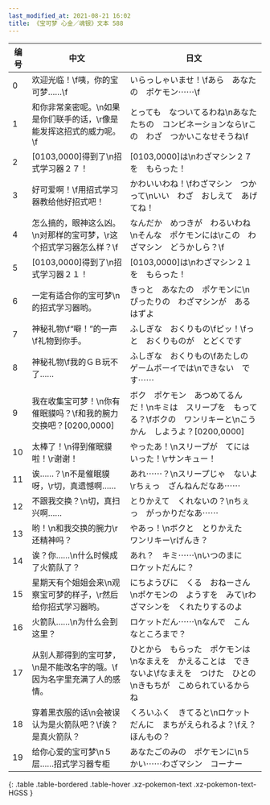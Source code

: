 ```yaml
---
last_modified_at: 2021-08-21 16:02
title: 《宝可梦 心金／魂银》文本 588
---
```

| 编号 | 中文 | 日文 |
| ---- | ---- | ---- |
| 0 | 欢迎光临！\f咦，你的宝可梦……\f | いらっしゃいませ！\fあら　あなたの　ポケモン⋯⋯\f |
| 1 | 和你非常亲密呢。\n如果是你们联手的话，\r像是能发挥这招式的威力呢。\f | とっても　なついてるわね\nあなたたちの　コンビネーションなら\rこの　わざ　つかいこなせそうね\f |
| 2 | [0103,0000]得到了\n招式学习器２７！ | [0103,0000]は\nわざマシン２７を　もらった！ |
| 3 | 好可爱啊！\f用招式学习器教给他好招式吧！ | かわいいわね！\fわざマシン　つかって\nいい　わざ　おしえて　あげてね！ |
| 4 | 怎么搞的，眼神这么凶。\n对那样的宝可梦，\r这个招式学习器怎么样？\f | なんだか　めつきが　わるいわね\nそんな　ポケモンには\rこの　わざマシン　どうかしら？\f |
| 5 | [0103,0000]得到了\n招式学习器２１！ | [0103,0000]は\nわざマシン２１を　もらった！ |
| 6 | 一定有适合你的宝可梦\n的招式学习器哟。 | きっと　あなたの　ポケモンに\nぴったりの　わざマシンが　あるはずよ |
| 7 | 神秘礼物\f“噼！”的一声\f礼物到你手。 | ふしぎな　おくりもの\fピッ！\fっと　おくりものが　とどくです |
| 8 | 神秘礼物\f我的ＧＢ玩不了…… | ふしぎな　おくりもの\fあたしの　ゲームボーイでは\nできない　です⋯⋯ |
| 9 | 我在收集宝可梦！\n你有催眠貘吗？\f和我的腕力交换吧？[0200,0000] | ボク　ポケモン　あつめてるんだ！\nキミは　スリープを　もってる？\fボクの　ワンリキーと\nこうかん　しようよ？[0200,0000] |
| 10 | 太棒了！\n得到催眠貘啦！\r谢谢！ | やったあ！\nスリープが　てにはいった！\rサンキュー！ |
| 11 | 诶……？\n不是催眠貘呀，\r切，真遗憾啊…… | あれ⋯⋯？\nスリープじゃ　ないよ\rちぇっ　ざんねんだなあ⋯⋯ |
| 12 | 不跟我交换？\n切，真扫兴啊…… | とりかえて　くれないの？\nちぇっ　がっかりだなあ⋯⋯ |
| 13 | 哟！\n和我交换的腕力\r还精神吗？ | やあっ！\nボクと　とりかえた　ワンリキー\rげんき？ |
| 14 | 诶？你……\n什么时候成了火箭队了？ | あれ？　キミ⋯⋯\nいつのまに　ロケットだんに？ |
| 15 | 星期天有个姐姐会来\n观察宝可梦的样子，\r然后给你招式学习器哟。 | にちようびに　くる　おねーさん\nポケモンの　ようすを　みて\rわざマシンを　くれたりするのよ |
| 16 | 火箭队……\n为什么会到这里？ | ロケットだん⋯⋯\nなんで　こんなところまで？ |
| 17 | 从别人那得到的宝可梦，\n是不能改名字的哦。\f因为名字里充满了人的感情。 | ひとから　もらった　ポケモンは\nなまえを　かえることは　できないよ\fなまえを　つけた　ひとの\nきもちが　こめられているからね |
| 18 | 穿着黑衣服的话\n会被误认为是火箭队吧？\f诶？是真火箭队？ | くろいふく　きてると\nロケットだんに　まちがえられるよ？\fえ？　ほんもの？ |
| 19 | 给你心爱的宝可梦\n５层……招式学习器专柜 | あなたごのみの　ポケモンに\n５かい⋯⋯わざマシン　コーナー |
{: .table .table-bordered .table-hover .xz-pokemon-text .xz-pokemon-text-HGSS }